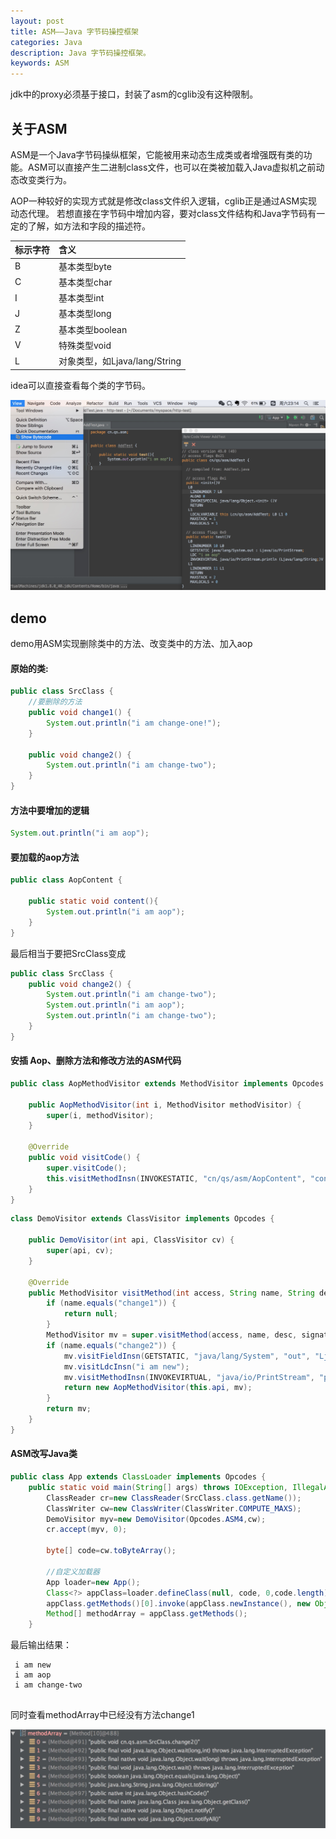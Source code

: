 ```yaml
---
layout: post
title: ASM——Java 字节码操控框架
categories: Java
description: Java 字节码操控框架。
keywords: ASM
---
```


jdk中的proxy必须基于接口，封装了asm的cglib没有这种限制。


## 关于ASM

ASM是一个Java字节码操纵框架，它能被用来动态生成类或者增强既有类的功能。ASM可以直接产生二进制class文件，也可以在类被加载入Java虚拟机之前动态改变类行为。

AOP一种较好的实现方式就是修改class文件织入逻辑，cglib正是通过ASM实现动态代理。 若想直接在字节码中增加内容，要对class文件结构和Java字节码有一定的了解，如方法和字段的描述符。


| 标示字符                      | 含义                                |
|:--------------------------|:--------------------------------------|
| B  | 基本类型byte  |
| C  | 基本类型char  |
| I  | 基本类型int  |
| J  | 基本类型long  |
| Z  | 基本类型boolean |
| V  | 特殊类型void |
| L  | 对象类型，如Ljava/lang/String |


idea可以直接查看每个类的字节码。

![](/images/posts/java/ASM-bytecode.jpeg)

##  demo
demo用ASM实现删除类中的方法、改变类中的方法、加入aop

#### 原始的类:

```java
public class SrcClass {
	//要删除的方法
    public void change1() {
        System.out.println("i am change-one!");
    }

    public void change2() {
        System.out.println("i am change-two");
    }
}     
```

#### 方法中要增加的逻辑
```java
System.out.println("i am aop");
```

#### 要加载的aop方法


```java
public class AopContent {

    public static void content(){
        System.out.println("i am aop");
    }
}
```
最后相当于要把SrcClass变成

```java
public class SrcClass {
    public void change2() {
        System.out.println("i am change-two");
        System.out.println("i am aop");
        System.out.println("i am change-two");
    }
}   
```

#### 安插 Aop、删除方法和修改方法的ASM代码

```java
public class AopMethodVisitor extends MethodVisitor implements Opcodes {

    public AopMethodVisitor(int i, MethodVisitor methodVisitor) {
        super(i, methodVisitor);
    }

    @Override
    public void visitCode() {
        super.visitCode();
        this.visitMethodInsn(INVOKESTATIC, "cn/qs/asm/AopContent", "content", "()V", false);
    }
}       
```


```java
class DemoVisitor extends ClassVisitor implements Opcodes {

    public DemoVisitor(int api, ClassVisitor cv) {
        super(api, cv);
    }

    @Override
    public MethodVisitor visitMethod(int access, String name, String desc, String signature, String[] exceptions) {
        if (name.equals("change1")) {
            return null;
        }
        MethodVisitor mv = super.visitMethod(access, name, desc, signature, exceptions);
        if (name.equals("change2")) {
            mv.visitFieldInsn(GETSTATIC, "java/lang/System", "out", "Ljava/io/PrintStream;");
            mv.visitLdcInsn("i am new");
            mv.visitMethodInsn(INVOKEVIRTUAL, "java/io/PrintStream", "println", "(Ljava/lang/String;)V",false);
            return new AopMethodVisitor(this.api, mv);
        }
        return mv;
    }
}        
```


#### ASM改写Java类


```java
public class App extends ClassLoader implements Opcodes {
    public static void main(String[] args) throws IOException, IllegalAccessException, IllegalArgumentException, InvocationTargetException, SecurityException, InstantiationException, InvocationTargetException, NoSuchMethodException {
        ClassReader cr=new ClassReader(SrcClass.class.getName());
        ClassWriter cw=new ClassWriter(ClassWriter.COMPUTE_MAXS);
        DemoVisitor myv=new DemoVisitor(Opcodes.ASM4,cw);
        cr.accept(myv, 0);

        byte[] code=cw.toByteArray();

        //自定义加载器
        App loader=new App();
        Class<?> appClass=loader.defineClass(null, code, 0,code.length);
        appClass.getMethods()[0].invoke(appClass.newInstance(), new Object[]{});
        Method[] methodArray = appClass.getMethods();
    }       
```

最后输出结果：

```
 i am new
 i am aop
 i am change-two
 
```
同时查看methodArray中已经没有方法change1

![](/images/posts/java/ASM-method.jpeg)




